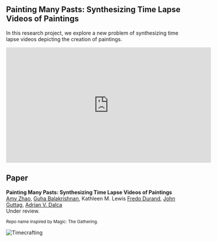 ## Painting Many Pasts: Synthesizing Time Lapse Videos of Paintings
In this research project, we explore a new problem of synthesizing time lapse videos depicting the creation of paintings. 

<iframe width="560" height="315" src="https://www.youtube.com/embed/iy1FCPQs4JI" frameborder="0" allow="accelerometer; autoplay; encrypted-media; gyroscope; picture-in-picture" allowfullscreen></iframe>

## Paper
**Painting Many Pasts: Synthesizing Time Lapse Videos of Paintings**  
[Amy Zhao](https://people.csail.mit.edu/xamyzhao), [Guha Balakrishnan](https://people.csail.mit.edu/balakg/), Kathleen M. Lewis [Fredo Durand](https://people.csail.mit.edu/fredo), [John Guttag](https://people.csail.mit.edu/guttag), [Adrian V. Dalca](adalca.mit.edu)  
Under review. 

<sub>Repo name inspired by Magic: The Gathering.</sub>

![Timecrafting](https://gatherer.wizards.com/Handlers/Image.ashx?multiverseid=129012&type=card)
